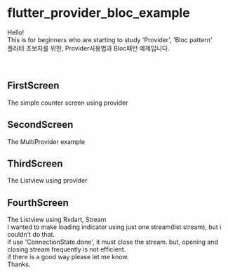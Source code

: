 # flutter_provider_bloc_example
Hello!<br>
This is for beginners who are starting to study 'Provider', 'Bloc pattern'<br>
플러터 초보자를 위한, Provider사용법과 Bloc패턴 예제입니다.
<br><br><br>
<h2> FirstScreen </h2>
The simple counter screen using provider
<br>
<h2> SecondScreen </h2>
The MultiProvider example
<br>
<h2> ThirdScreen </h2>
The Listview using provider
<br>
<h2> FourthScreen </h2>
The Listview using Rxdart, Stream<br>
I wanted to make loading indicator using just one stream(list stream), but i couldn't do that.<br>
if use 'ConnectionState.done', it must close the stream. but, opening and closing stream frequently is not efficient.<br>
if there is a good way please let me know.<br>
Thanks.
